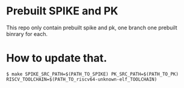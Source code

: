 # Prebuilt SPIKE and PK

This repo only contain prebuilt spike and pk, one branch one prebuilt binrary for each.

# How to update that.
```
$ make SPIKE_SRC_PATH=$(PATH_TO_SPIKE) PK_SRC_PATH=$(PATH_TO_PK) RISCV_TOOLCHAIN=$(PATH_TO_riscv64-unknown-elf_TOOLCHAIN)
```


